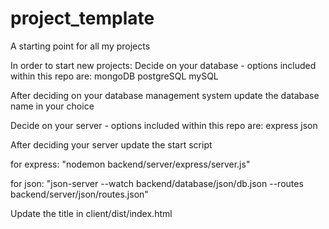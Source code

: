 # project_template
A starting point for all my projects


In order to start new projects:
Decide on your database - options included within this repo are:
mongoDB
postgreSQL
mySQL

After deciding on your database management system update the database name in your choice

Decide on your server - options included within this repo are:
express
json

After deciding your server update the start script

for express:
"nodemon backend/server/express/server.js"

for json:
"json-server --watch backend/database/json/db.json --routes backend/server/json/routes.json"

Update the title in client/dist/index.html